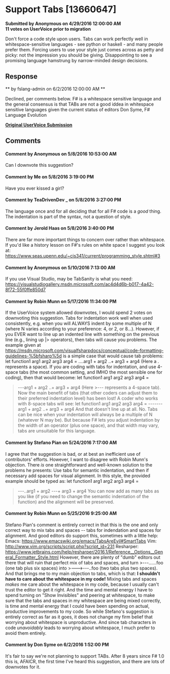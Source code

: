 # Support Tabs [13660647] #

**Submitted by Anonymous on 4/29/2016 12:00:00 AM**  
**11 votes on UserVoice prior to migration**  

Don't force a code style upon users. Tabs can work perfectly well in whitespace-sensitive languages - see python or haskell - and many people prefer them.
Forcing users to use your style just comes across as petty and picky: not the impression you should be giving. Disappointing to see a promising language hamstrung by narrow-minded design decisions.



## Response ##
** by fslang-admin on 6/2/2016 12:00:00 AM **

Declined, per comments below. F# is a whitespace sensitive language and the general consensus is that TABs are not a good iddea in whitespace sensitive languages given the current status of editors
Don Syme, F# Language Evolution


**[Original UserVoice Submission](https://fslang.uservoice.com/forums/245727-f-language/suggestions/13660647)**


## Comments ##


#### Comment by Anonymous on 5/8/2016 10:53:00 AM ####
Can I downvote this suggestion?


#### Comment by Me on 5/8/2016 3:19:00 PM ####
Have you ever kissed a girl?


#### Comment by TeaDrivenDev _ on 5/8/2016 3:27:00 PM ####
The language once and for all deciding that for all F# code is a *good* thing. The indentation is part of the syntax, not a question of style.


#### Comment by Jerold Haas on 5/8/2016 3:40:00 PM ####
There are far more important things to concern over rather than whitespace.
If you'd like a history lesson on F#'s rules on white space I suggest you look at: https://www.seas.upenn.edu/~cis341/current/programming_style.shtml#3


#### Comment by Anonymous on 5/10/2016 7:13:00 AM ####
If you use Visual Studio, may be TabSanity is what you need: https://visualstudiogallery.msdn.microsoft.com/ac4d4d6b-b017-4a42-8f72-55f0ffe850d7


#### Comment by Robin Munn on 5/17/2016 11:34:00 PM ####
If the UserVoice system allowed downvotes, I would spend 2 votes on downvoting this suggestion.
Tabs for indentation work well when used consistently, e.g. when you will ALWAYS indent by some multiple of N (where N varies according to your preference: 4, or 2, or 8...). However, if you EVER want to line up an indented line with something on the previous line (e.g., lining up |> operators), then tabs will cause you problems. The example given at https://msdn.microsoft.com/visualfsharpdocs/conceptual/code-formatting-guidelines-%5bfsharp%5d is a simple case that would cause tab problems:
let function1 arg1 arg2 arg3 arg4 =
....arg1 + arg2
..+ arg3 + arg4
(Here a . represents a space). If you are coding with tabs for indentation, and use 4-space tabs (the most common setting, and IMHO the most sensible one for coding), then that would become:
let function1 arg1 arg2 arg3 arg4 =
>---arg1 + arg2
..+ arg3 + arg4
(Here >--- represents a 4-space tab). Now the main benefit of tabs (that other coders can adjust them to their preferred indentation level) has been lost! A coder who works with 8-space tabs will see:
let function1 arg1 arg2 arg3 arg4 =
>-------arg1 + arg2
..+ arg3 + arg4
And that doesn't line up at all.
No. Tabs can be nice when your indentation will always be a multiple of N (whatever N may be). But because F# lets you adjust indentation by the width of an operator (plus one space), and that width may vary, tabs are unsuitable for this language.


#### Comment by Stefano Pian on 5/24/2016 7:17:00 AM ####
I agree that the suggestion is bad, or at best an inefficient use of contributors' efforts.
However, I want to disagree with Robin Munn's objection. There *is* one straightforward and well-known solution to the problems he presents:
Use tabs for semantic indentation, and then if necessary add spaces for visual alignment.
In this style, the provided example should be typed as:
let function1 arg1 arg2 arg3 arg4 =
>---..arg1 + arg2
>---+ arg3 + arg4
You can now add as many tabs as you like (if you need to change the semantic indentation of the function) and the alignment will be preserved.


#### Comment by Robin Munn on 5/25/2016 9:25:00 AM ####
Stefano Pian's comment is entirely correct in that this is the one and only correct way to mix tabs and spaces -- tabs for indendation and spaces for alignment. And good editors do support this, sometimes with a little help:
Emacs: https://www.emacswiki.org/emacs/TabsAreEvil#SmartTabs
Vim: http://www.vim.org/scripts/script.php?script_id=231
Resharper: https://www.jetbrains.com/help/resharper/2016.1/Reference__Options__General_Formatter_Style.html
However, there are plenty of "dumb" editors out there that will ruin that perfect mix of tabs and spaces, and turn >---......foo (one tab plus six spaces) into >--->---..foo (two tabs plus two spaces). And that brings me to my main objection to tabs, which is that:
**I shouldn't have to care about the whitespace in my code!**
Mixing tabs and spaces *makes* me care about the whitespace in my code, because I usually can't trust the editor to get it right. And the time and mental energy I have to spend turning on "Show Invisibles" and peering at whitespace, to make sure that the tabs and spaces in my whitespace are being mixed correctly, is time and mental energy that I could have been spending on actual, productive improvements to my code.
So while Stefano's suggestion is entirely correct as far as it goes, it does not change my firm belief that worrying about whitespace is unproductive. And since tab characters in code *unavoidably* leads to worrying about whitespace, I much prefer to avoid them entirely.


#### Comment by Don Syme on 6/2/2016 1:52:00 PM ####
It's fair to say we're not planning to support TABs. After 8 years since F# 1.0 this is, AFAICR, the first time I've heard this suggestion, and there are lots of downvotes for it.

